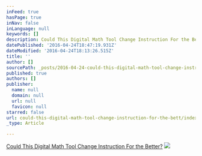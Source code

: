 ```yaml
---
inFeed: true
hasPage: true
inNav: false
inLanguage: null
keywords: []
description: Could This Digital Math Tool Change Instruction For the Better?
datePublished: '2016-04-24T18:47:19.931Z'
dateModified: '2016-04-24T18:13:26.515Z'
title: ''
author: []
sourcePath: _posts/2016-04-24-could-this-digital-math-tool-change-instruction-for-the-bett.md
published: true
authors: []
publisher:
  name: null
  domain: null
  url: null
  favicon: null
starred: false
url: could-this-digital-math-tool-change-instruction-for-the-bett/index.html
_type: Article

---
```

[Could This Digital Math Tool Change Instruction For the Better?][0]
![](https://the-grid-user-content.s3-us-west-2.amazonaws.com/2a817d70-1d7c-4248-b7ae-847782e050d9.jpg)

[0]: http://ww2.kqed.org/mindshift/2016/04/06/could-this-digital-math-tool-change-instruction-for-the-better/